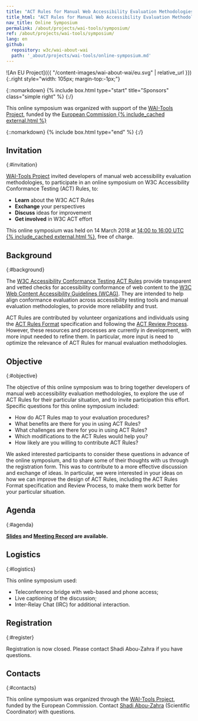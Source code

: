 ```yaml
---
title: "ACT Rules for Manual Web Accessibility Evaluation Methodologies – Online Symposium, 14 March 2018"
title_html: "ACT Rules for Manual Web Accessibility Evaluation Methodologies<br>Online Symposium, 14 March 2018"
nav_title: Online Symposium
permalink: /about/projects/wai-tools/symposium/
ref: /about/projects/wai-tools/symposium/
lang: en
github:
  repository: w3c/wai-about-wai
  path: '_about/projects/wai-tools/online-symposium.md'
---
```


![An EU Project]({{ "/content-images/wai-about-wai/eu.svg" | relative_url }}){:.right style="width: 105px; margin-top:-1px;"}

{::nomarkdown}
{% include box.html type="start" title="Sponsors" class="simple right" %}
{:/}

This online symposium was organized with support of the [WAI-Tools Project](/about/projects/wai-tools/), funded by the [European Commission {% include_cached external.html %}](https://ec.europa.eu/)

{::nomarkdown}
{% include box.html type="end" %}
{:/}

## Invitation
{:#invitation}

[WAI-Tools Project](/about/projects/wai-tools/) invited developers of manual web accessibility evaluation methodologies, to participate in an online symposium on W3C Accessibility Conformance Testing (ACT) Rules, to:

-   **Learn** about the W3C ACT Rules
-   **Exchange** your perspectives
-   **Discuss** ideas for improvement
-   **Get involved** in W3C ACT effort

This online symposium was held on 14 March 2018 at [14:00 to 16:00 UTC {% include_cached external.html %}](https://www.timeanddate.com/worldclock/fixedtime.html?msg=ACT+Rules+for+Manual+Web+Accessibility+Evaluation+Methodologies&iso=20180314T14&ah=2), free of charge.

## Background
{:#background}

The [W3C Accessibility Conformance Testing ACT Rules](https://w3c.github.io/wcag-act-rules/) provide transparent and vetted checks for accessibility conformance of web content to the [W3C
Web Content Accessibility Guidelines (WCAG)](https://www.w3.org/WAI/intro/wcag). They are intended to help align conformance evaluation across accessibility testing tools and manual evaluation methodologies, to provide more reliability and trust.

ACT Rules are contributed by volunteer organizations and individuals using the [ACT Rules Format](https://www.w3.org/TR/act-rules-format/) specification and following the [ACT Review Process](https://w3c.github.io/wcag-act-rules/review-process.html). However, these resources and processes are currently in development, with more input needed to refine them. In particular, more input is need to optimize the relevance of ACT Rules for manual evaluation methodologies.

## Objective
{:#objective}

The objective of this online symposium was to bring together developers of manual web accessibility evaluation methodologies, to explore the use of ACT Rules for their particular situation, and to invite participation this effort. Specific questions for this online symposium included:

-   How do ACT Rules map to your evaluation procedures?
-   What benefits are there for you in using ACT Rules?
-   What challenges are there for you in using ACT Rules?
-   Which modifications to the ACT Rules would help you?
-   How likely are you willing to contribute ACT Rules?

We asked interested participants to consider these questions in advance of the online symposium, and to share some of their thoughts with us through the registration form. This was to contribute to a more effective discussion and exchange of ideas. In particular, we were interested in your ideas on how we can improve the design of ACT Rules, including the ACT Rules Format specification and Review Process, to make them work better for your particular situation.

## Agenda
{:#agenda}

**[Slides](https://www.w3.org/WAI/Tools/slides/manual-ACT.pptx) and [Meeting Record](/about/projects/wai-tools/symposium/record/) are available.**

## Logistics
{:#logistics}

This online symposium used:

-   Teleconference bridge with web-based and phone access;
-   Live captioning of the discussion;
-   Inter-Relay Chat (IRC) for additional interaction.

## Registration
{:#register}

Registration is now closed. Please contact Shadi Abou-Zahra if you have
questions.

## Contacts
{:#contacts}

This online symposium was organized through the [WAI-Tools
Project](Overview), funded by the European Commission. Contact [Shadi
Abou-Zahra](http://www.w3.org/People/shadi/) (Scientific Coordinator)
with questions.
